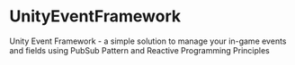 # UnityEventFramework
Unity Event Framework - a simple solution to manage your in-game events and fields using PubSub Pattern and Reactive Programming Principles
